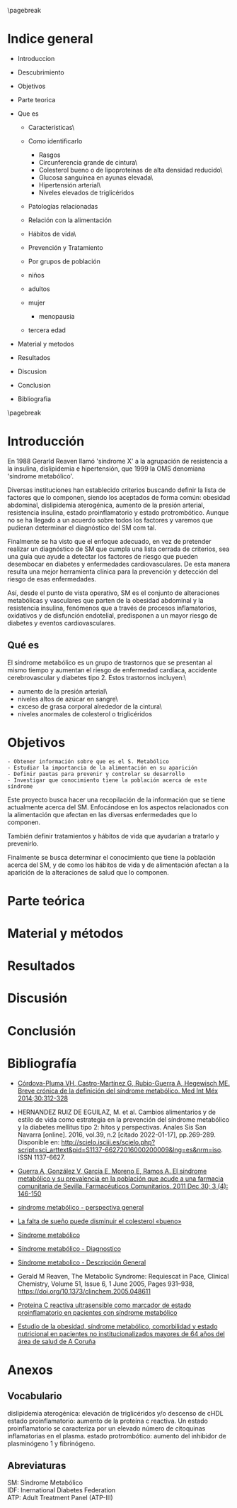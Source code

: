 \pagebreak

Indice general
==============

-   Introduccion
-   Descubrimiento

-   Objetivos

-   Parte teorica

-   Que es
    -   Características\
    -   Como identificarlo
        -   Rasgos
        -   Circunferencia grande de cintura\
        -   Colesterol bueno o de lipoproteínas de alta densidad
            reducido\
        -   Glucosa sanguínea en ayunas elevada\
        -   Hipertensión arterial\
        -   Niveles elevados de triglicéridos
    -   Patologías relacionadas

    -   Relación con la alimentación
    -   Hábitos de vida\
    -   Prevención y Tratamiento

    -   Por grupos de población
    -   niños
    -   adultos
    -   mujer
        -   menopausia
    -   tercera edad

-   Material y metodos
-   Resultados
-   Discusion
-   Conclusion
-   Bibliografia

\pagebreak

Introducción
============

En 1988 Gerarld Reaven llamó 'síndrome X' a la agrupación de resistencia
a la insulina, dislipidemia e hipertensión, que 1999 la OMS denomiana
'síndrome metabólico'.

Diversas instituciones han establecido criterios buscando definir la
lista de factores que lo componen, siendo los aceptados de forma común:
obesidad abdominal, dislipidemia aterogénica, aumento de la presión
arterial, resistencia insulina, estado proinflamatorio y estado
protrombótico. Aunque no se ha llegado a un acuerdo sobre todos los
factores y varemos que pudieran determinar el diagnóstico del SM com
tal.

Finalmente se ha visto que el enfoque adecuado, en vez de pretender
realizar un diagnóstico de SM que cumpla una lista cerrada de criterios,
sea una guía que ayude a detectar los factores de riesgo que pueden
desembocar en diabetes y enfermedades cardiovasculares. De esta manera
resulta una mejor herramienta clínica para la prevención y detección del
riesgo de esas enfermedades.

Así, desde el punto de vista operativo, SM es el conjunto de
alteraciones metabólicas y vasculares que parten de la obesidad
abdominal y la resistencia insulina, fenómenos que a través de procesos
inflamatorios, oxidativos y de disfunción endotelial, predisponen a un
mayor riesgo de diabetes y eventos cardiovasculares.

Qué es
------

El síndrome metabólico es un grupo de trastornos que se presentan al
mismo tiempo y aumentan el riesgo de enfermedad cardíaca, accidente
cerebrovascular y diabetes tipo 2. Estos trastornos incluyen:\
- aumento de la presión arterial\
- niveles altos de azúcar en sangre\
- exceso de grasa corporal alrededor de la cintura\
- niveles anormales de colesterol o triglicéridos

Objetivos
=========

    - Obtener información sobre que es el S. Metabólico  
    - Estudiar la importancia de la alimentación en su aparición  
    - Definir pautas para prevenir y controlar su desarrollo  
    - Investigar que conocimiento tiene la población acerca de este síndrome  

Este proyecto busca hacer una recopilación de la información que se
tiene actualmente acerca del SM. Enfocándose en los aspectos
relacionados con la alimentación que afectan en las diversas
enfermedades que lo componen.

También definir tratamientos y hábitos de vida que ayudarían a tratarlo
y prevenirlo.

Finalmente se busca determinar el conocimiento que tiene la población
acerca del SM, y de como los hábitos de vida y de alimentación afectan a
la aparición de la alteraciones de salud que lo componen.

Parte teórica
=============

Material y métodos
==================

Resultados
==========

Discusión
=========

Conclusión
==========

Bibliografía
============

-   [Córdova-Pluma VH, Castro-Martínez G, Rubio-Guerra A, Hegewisch ME.
    Breve crónica de la definición del síndrome metabólico. Med Int Méx
    2014;30:312-328](https://www.researchgate.net/profile/Marta-Hegewisch/publication/285026795_A_brief_chronic_of_metabolic_syndrome_definition/links/5bbcc9be299bf1049b7853b9/A-brief-chronic-of-metabolic-syndrome-definition.pdf)

-   HERNANDEZ RUIZ DE EGUILAZ, M. et al. Cambios alimentarios y de
    estilo de vida como estrategia en la prevención del síndrome
    metabólico y la diabetes mellitus tipo 2: hitos y perspectivas.
    Anales Sis San Navarra \[online\]. 2016, vol.39, n.2 \[citado
    2022-01-17\], pp.269-289. Disponible en:
    <http://scielo.isciii.es/scielo.php?script=sci_arttext&pid=S1137-66272016000200009&lng=es&nrm=iso>.
    ISSN 1137-6627.

-   [Guerra A, González V, García E, Moreno E, Ramos A. El síndrome
    metabólico y su prevalencia en la población que acude a una farmacia
    comunitaria de Sevilla. Farmacéuticos Comunitarios. 2011 Dec 30; 3
    (4):
    146-150](https://www.farmaceuticoscomunitarios.org/es/journal-article/sindrome-metabolico-su-prevalencia-poblacion-que-acude-una-farmacia-comunitaria)

-   [síndrome metabólico - perspectiva
    general](https://middlesexhealth.org/learning-center/espanol/enfermedades-y-afecciones/s-ndrome-metab-lico)

-   [La falta de sueño puede disminuir el colesterol
    «bueno»](https://isanidad.com/67663/la-falta-de-sueno-puede-disminuir-el-colesterol-bueno/)

-   [Síndrome
    metabólico](https://www.cun.es/enfermedades-tratamientos/enfermedades/sindrome-metabolico)

-   [Síndrome metabólico -
    Diagnostico](https://www.mayoclinic.org/es-es/diseases-conditions/metabolic-syndrome/diagnosis-treatment/drc-20351921)

-   [Síndrome metabolico - Descripción
    General](https://www.mayoclinic.org/es-es/diseases-conditions/metabolic-syndrome/symptoms-causes/syc-20351916)

-   Gerald M Reaven, The Metabolic Syndrome: Requiescat in Pace,
    Clinical Chemistry, Volume 51, Issue 6, 1 June 2005, Pages 931–938,
    https://doi.org/10.1373/clinchem.2005.048611

-   [Proteina C reactiva ultrasensible como marcador de estado
    proinflamatorio en pacientes con síndrome
    metabólico](http://dspace.utalca.cl/handle/1950/4714)

-   [Estudio de la obesidad, síndrome metabólico, comorbilidad y estado
    nutricional en pacientes no institucionalizados mayores de 64 años
    del área de salud de A
    Coruña](https://ruc.udc.es/dspace/handle/2183/16548)

Anexos
======

Vocabulario
-----------

dislipidemia aterogénica: elevación de triglicéridos y/o descenso de
cHDL\
estado proinflamatorio: aumento de la proteína c reactiva. Un estado
proinflamatorio se caracteriza por un elevado número de citoquinas
inflamatorias en el plasma. estado protrombótico: aumento del inhibidor
de plasminógeno 1 y fibrinógeno.

Abreviaturas
------------

SM: Síndrome Metabólico\
IDF: Inernational Diabetes Federation\
ATP: Adult Treatment Panel (ATP-III)
